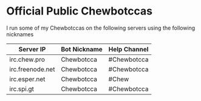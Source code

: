 # Official Public Chewbotccas

I run some of my Chewbotccas on the following servers using the following nicknames

Server IP        | Bot Nickname | Help Channel
---------------- | ------------ | ------------
irc.chew.pro     | Chewbotcca   | #Chewbotcca
irc.freenode.net | Chewbotcca   | #Chewbotcca
irc.esper.net    | Chewbotcca   | #Chew
irc.spi.gt       | Chewbotcca   | #Chewbotcca
